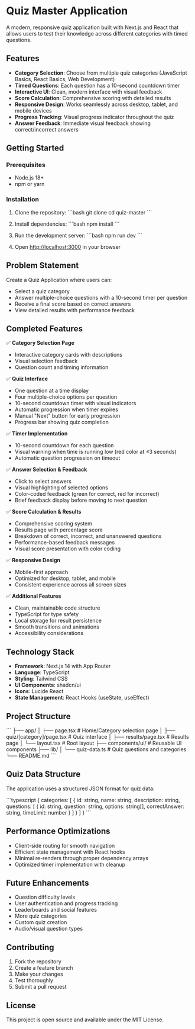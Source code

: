 # Quiz Master Application

A modern, responsive quiz application built with Next.js and React that allows users to test their knowledge across different categories with timed questions.

## Features

- **Category Selection**: Choose from multiple quiz categories (JavaScript Basics, React Basics, Web Development)
- **Timed Questions**: Each question has a 10-second countdown timer
- **Interactive UI**: Clean, modern interface with visual feedback
- **Score Calculation**: Comprehensive scoring with detailed results
- **Responsive Design**: Works seamlessly across desktop, tablet, and mobile devices
- **Progress Tracking**: Visual progress indicator throughout the quiz
- **Answer Feedback**: Immediate visual feedback showing correct/incorrect answers

## Getting Started

### Prerequisites

- Node.js 18+ 
- npm or yarn

### Installation

1. Clone the repository:
\`\`\`bash
git clone <repository-url>
cd quiz-master
\`\`\`

2. Install dependencies:
\`\`\`bash
npm install
\`\`\`

3. Run the development server:
\`\`\`bash
npm run dev
\`\`\`

4. Open [http://localhost:3000](http://localhost:3000) in your browser

## Problem Statement

Create a Quiz Application where users can:
- Select a quiz category
- Answer multiple-choice questions with a 10-second timer per question
- Receive a final score based on correct answers
- View detailed results with performance feedback

## Completed Features

✅ **Category Selection Page**
- Interactive category cards with descriptions
- Visual selection feedback
- Question count and timing information

✅ **Quiz Interface**
- One question at a time display
- Four multiple-choice options per question
- 10-second countdown timer with visual indicators
- Automatic progression when timer expires
- Manual "Next" button for early progression
- Progress bar showing quiz completion

✅ **Timer Implementation**
- 10-second countdown for each question
- Visual warning when time is running low (red color at ≤3 seconds)
- Automatic question progression on timeout

✅ **Answer Selection & Feedback**
- Click to select answers
- Visual highlighting of selected options
- Color-coded feedback (green for correct, red for incorrect)
- Brief feedback display before moving to next question

✅ **Score Calculation & Results**
- Comprehensive scoring system
- Results page with percentage score
- Breakdown of correct, incorrect, and unanswered questions
- Performance-based feedback messages
- Visual score presentation with color coding

✅ **Responsive Design**
- Mobile-first approach
- Optimized for desktop, tablet, and mobile
- Consistent experience across all screen sizes

✅ **Additional Features**
- Clean, maintainable code structure
- TypeScript for type safety
- Local storage for result persistence
- Smooth transitions and animations
- Accessibility considerations

## Technology Stack

- **Framework**: Next.js 14 with App Router
- **Language**: TypeScript
- **Styling**: Tailwind CSS
- **UI Components**: shadcn/ui
- **Icons**: Lucide React
- **State Management**: React Hooks (useState, useEffect)

## Project Structure

\`\`\`
├── app/
│   ├── page.tsx                 # Home/Category selection page
│   ├── quiz/[category]/page.tsx # Quiz interface
│   ├── results/page.tsx         # Results page
│   └── layout.tsx              # Root layout
├── components/ui/              # Reusable UI components
├── lib/
│   └── quiz-data.ts           # Quiz questions and categories
└── README.md
\`\`\`

## Quiz Data Structure

The application uses a structured JSON format for quiz data:

\`\`\`typescript
{
  categories: [
    {
      id: string,
      name: string,
      description: string,
      questions: [
        {
          id: string,
          question: string,
          options: string[],
          correctAnswer: string,
          timeLimit: number
        }
      ]
    }
  ]
}
\`\`\`

## Performance Optimizations

- Client-side routing for smooth navigation
- Efficient state management with React hooks
- Minimal re-renders through proper dependency arrays
- Optimized timer implementation with cleanup

## Future Enhancements

- Question difficulty levels
- User authentication and progress tracking
- Leaderboards and social features
- More quiz categories
- Custom quiz creation
- Audio/visual question types

## Contributing

1. Fork the repository
2. Create a feature branch
3. Make your changes
4. Test thoroughly
5. Submit a pull request

## License

This project is open source and available under the MIT License.
